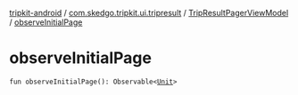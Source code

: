 [tripkit-android](../../index.md) / [com.skedgo.tripkit.ui.tripresult](../index.md) / [TripResultPagerViewModel](index.md) / [observeInitialPage](./observe-initial-page.md)

# observeInitialPage

`fun observeInitialPage(): Observable<`[`Unit`](https://kotlinlang.org/api/latest/jvm/stdlib/kotlin/-unit/index.html)`>`